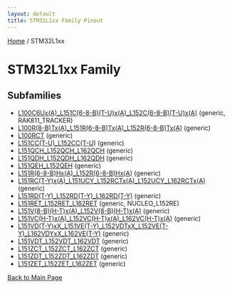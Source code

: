 ```yaml
---
layout: default
title: STM32L1xx Family Pinout
---
```


[Home](../index.md) / STM32L1xx

# STM32L1xx Family

## Subfamilies

- [L100C6Ux(A)_L151C(6-8-B)(T-U)x(A)_L152C(6-8-B)(T-U)x(A)](L100C6Ux(A)_L151C(6-8-B)(T-U)x(A)_L152C(6-8-B)(T-U)x(A)/pinout.md) (generic, RAK811_TRACKER)
- [L100R(8-B)Tx(A)_L151R(6-8-B)Tx(A)_L152R(6-8-B)Tx(A)](L100R(8-B)Tx(A)_L151R(6-8-B)Tx(A)_L152R(6-8-B)Tx(A)/pinout.md) (generic)
- [L100RCT](L100RCT/pinout.md) (generic)
- [L151CC(T-U)_L152CC(T-U)](L151CC(T-U)_L152CC(T-U)/pinout.md) (generic)
- [L151QCH_L152QCH_L162QCH](L151QCH_L152QCH_L162QCH/pinout.md) (generic)
- [L151QDH_L152QDH_L162QDH](L151QDH_L152QDH_L162QDH/pinout.md) (generic)
- [L151QEH_L152QEH](L151QEH_L152QEH/pinout.md) (generic)
- [L151R(6-8-B)Hx(A)_L152R(6-8-B)Hx(A)](L151R(6-8-B)Hx(A)_L152R(6-8-B)Hx(A)/pinout.md) (generic)
- [L151RC(T-Y)x(A)_L151UCY_L152RCTx(A)_L152UCY_L162RCTx(A)](L151RC(T-Y)x(A)_L151UCY_L152RCTx(A)_L152UCY_L162RCTx(A)/pinout.md) (generic)
- [L151RD(T-Y)_L152RD(T-Y)_L162RD(T-Y)](L151RD(T-Y)_L152RD(T-Y)_L162RD(T-Y)/pinout.md) (generic)
- [L151RET_L152RET_L162RET](L151RET_L152RET_L162RET/pinout.md) (generic, NUCLEO_L152RE)
- [L151V(8-B)(H-T)x(A)_L152V(8-B)(H-T)x(A)](L151V(8-B)(H-T)x(A)_L152V(8-B)(H-T)x(A)/pinout.md) (generic)
- [L151VC(H-T)x(A)_L152VC(H-T)x(A)_L162VC(H-T)x(A)](L151VC(H-T)x(A)_L152VC(H-T)x(A)_L162VC(H-T)x(A)/pinout.md) (generic)
- [L151VD(T-Y)xX_L151VE(T-Y)_L152VDTxX_L152VE(T-Y)_L162VDYxX_L162VE(T-Y)](L151VD(T-Y)xX_L151VE(T-Y)_L152VDTxX_L152VE(T-Y)_L162VDYxX_L162VE(T-Y)/pinout.md) (generic)
- [L151VDT_L152VDT_L162VDT](L151VDT_L152VDT_L162VDT/pinout.md) (generic)
- [L151ZCT_L152ZCT_L162ZCT](L151ZCT_L152ZCT_L162ZCT/pinout.md) (generic)
- [L151ZDT_L152ZDT_L162ZDT](L151ZDT_L152ZDT_L162ZDT/pinout.md) (generic)
- [L151ZET_L152ZET_L162ZET](L151ZET_L152ZET_L162ZET/pinout.md) (generic)


[Back to Main Page](../index.md)